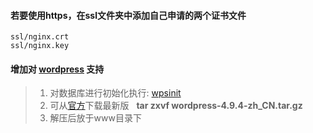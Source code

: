 #### 若要使用https，在ssl文件夹中添加自己申请的两个证书文件
```
ssl/nginx.crt
ssl/nginx.key
```

#### 增加对 [wordpress](https://wordpress.org) 支持

>1. 对数据库进行初始化执行: [wpsinit](https://github.com/gorouter/src_dockerfile/tree/master/lnmpsite-docker/mysql)
>2. 可从[官方](https://cn.wordpress.org/wordpress-4.9.4-zh_CN.tar.gz)下载最新版
>   **tar zxvf wordpress-4.9.4-zh_CN.tar.gz**
>3. 解压后放于www目录下
